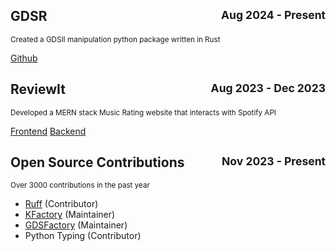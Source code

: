 
<h2 style="display: flex; justify-content: space-between;">
  <span>GDSR</span>
  <small>Aug 2024 - Present</small>
</h2>

<small>Created a GDSII manipulation python package written in Rust</small>


[Github](https://github.com/MatthewMckee4/gdsr)

<h2 style="display: flex; justify-content: space-between;">
  <span>ReviewIt</span>
  <small>Aug 2023 - Dec 2023</small>
</h2>

<small>Developed a MERN stack Music Rating website that interacts with Spotify API</small>

[Frontend](https://github.com/MatthewMckee4/Music-Rating-Frontend)
[Backend](https://github.com/MatthewMckee4/Music-Rating-Backend)

<h2 style="display: flex; justify-content: space-between;">
  <span>Open Source Contributions</span>
  <small>Nov 2023 - Present</small>
</h2>

<small>Over 3000 contributions in the past year</small>

- [Ruff](https://github.com/astral-sh/ruff) (Contributor)
- [KFactory](https://github.com/gdsfactory/kfactory) (Maintainer)
- [GDSFactory](https://github.com/gdsfactory/gdsfactory) (Maintainer)
- Python Typing (Contributor)
